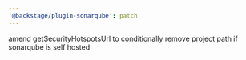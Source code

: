 ```yaml
---
'@backstage/plugin-sonarqube': patch
---
```


amend getSecurityHotspotsUrl to conditionally remove project path if sonarqube is self hosted
